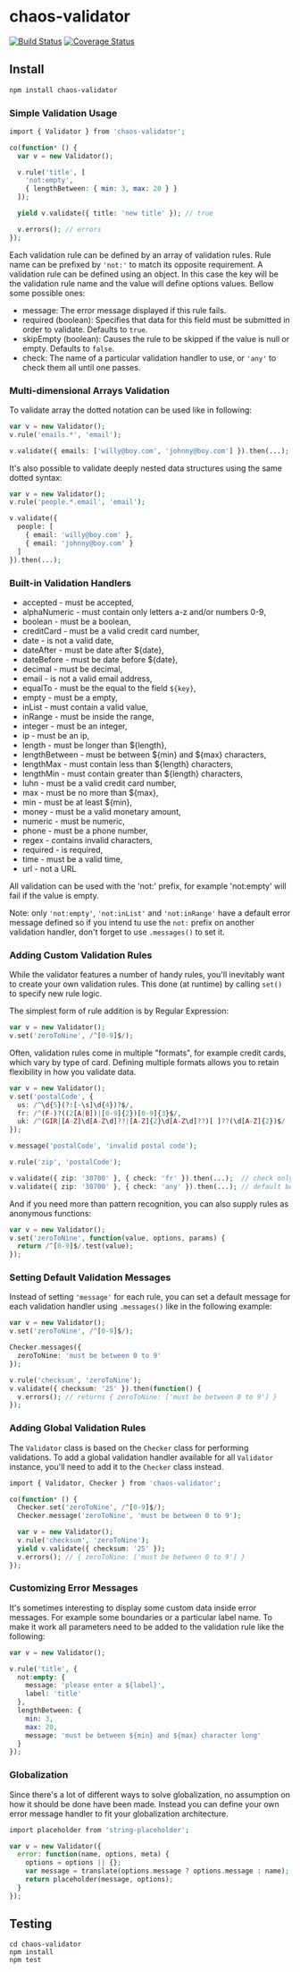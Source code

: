 # chaos-validator

[![Build Status](https://travis-ci.org/crysalead-js/chaos-validator.png?branch=master)](https://travis-ci.org/crysalead-js/chaos-validator)
[![Coverage Status](https://coveralls.io/repos/crysalead-js/chaos-validator/badge.svg)](https://coveralls.io/r/crysalead-js/chaos-validator)

## Install

```bash
npm install chaos-validator
```

### Simple Validation Usage

```php
import { Validator } from 'chaos-validator';

co(function* () {
  var v = new Validator();

  v.rule('title', [
    'not:empty',
    { lengthBetween: { min: 3, max: 20 } }
  ]);

  yield v.validate({ title: 'new title' }); // true

  v.errors(); // errors
});

```

Each validation rule can be defined by an array of validation rules. Rule name can be prefixed by `'not:'` to match its opposite requirement. A validation rule can be defined using an object. In this case the key will be the validation rule name and the value will define options values. Bellow some possible ones:

* message: The error message displayed if this rule fails.
* required (boolean): Specifies that data for this field must be submitted in order to validate. Defaults to `true`.
* skipEmpty (boolean): Causes the rule to be skipped if the value is null or empty. Defaults to `false`.
* check: The name of a particular validation handler to use, or `'any'` to check them all until one passes.

### Multi-dimensional Arrays Validation

To validate array the dotted notation can be used like in following:

```php
var v = new Validator();
v.rule('emails.*', 'email');

v.validate({ emails: ['willy@boy.com', 'johnny@boy.com'] }).then(...);
```

It's also possible to validate deeply nested data structures using the same dotted syntax:

```php
var v = new Validator();
v.rule('people.*.email', 'email');

v.validate({
  people: [
    { email: 'willy@boy.com' },
    { email: 'johnny@boy.com' }
  ]
}).then(...);
```

### Built-in Validation Handlers

 * accepted      - must be accepted,
 * alphaNumeric  - must contain only letters a-z and/or numbers 0-9,
 * boolean       - must be a boolean,
 * creditCard    - must be a valid credit card number,
 * date          - is not a valid date,
 * dateAfter     - must be date after ${date},
 * dateBefore    - must be date before ${date},
 * decimal       - must be decimal,
 * email         - is not a valid email address,
 * equalTo       - must be the equal to the field `${key}`,
 * empty         - must be a empty,
 * inList        - must contain a valid value,
 * inRange       - must be inside the range,
 * integer       - must be an integer,
 * ip            - must be an ip,
 * length        - must be longer than ${length},
 * lengthBetween - must be between ${min} and ${max} characters,
 * lengthMax     - must contain less than ${length} characters,
 * lengthMin     - must contain greater than ${length} characters,
 * luhn          - must be a valid credit card number,
 * max           - must be no more than ${max},
 * min           - must be at least ${min},
 * money         - must be a valid monetary amount,
 * numeric       - must be numeric,
 * phone         - must be a phone number,
 * regex         - contains invalid characters,
 * required      - is required,
 * time          - must be a valid time,
 * url           - not a URL

All validation can be used with the 'not:' prefix, for example 'not:empty' will fail if the value is empty.

Note: only `'not:empty'`, `'not:inList'` and `'not:inRange'` have a default error message defined so if you intend tu use the `not:` prefix on another validation handler, don't forget to use `.messages()` to set it.

### Adding Custom Validation Rules

While the validator features a number of handy rules, you'll inevitably want to create your own validation rules. This done (at runtime) by calling `set()` to specify new rule logic.

The simplest form of rule addition is by Regular Expression:

```php
var v = new Validator();
v.set('zeroToNine', /^[0-9]$/);
```

Often, validation rules come in multiple "formats", for example credit cards, which vary by type of card. Defining multiple formats allows you to retain flexibility in how you validate data.

```php
var v = new Validator();
v.set('postalCode', {
  us: /^\d{5}(?:[-\s]\d{4})?$/,
  fr: /^(F-)?((2[A|B])|[0-9]{2})[0-9]{3}$/,
  uk: /^(GIR|[A-Z]\d[A-Z\d]??|[A-Z]{2}\d[A-Z\d]??)[ ]??(\d[A-Z]{2})$/
});

v.message('postalCode', 'invalid postal code');

v.rule('zip', 'postalCode');

v.validate({ zip: '30700' }, { check: 'fr' }).then(...);  // check only the fr validation handler.
v.validate({ zip: '30700' }, { check: 'any' }).then(...); // default behavior.
```

And if you need more than pattern recognition, you can also supply rules as anonymous functions:

```php
var v = new Validator();
v.set('zeroToNine', function(value, options, params) {
  return /^[0-9]$/.test(value);
});
```

### Setting Default Validation Messages

Instead of setting `'message'` for each rule, you can set a default message for each validation handler using `.messages()` like in the following example:

```php
var v = new Validator();
v.set('zeroToNine', /^[0-9]$/);

Checker.messages({
  zeroToNine: 'must be between 0 to 9'
});

v.rule('checksum', 'zeroToNine');
v.validate({ checksum: '25' }).then(function() {
  v.errors(); // returns { zeroToNine: ['must be between 0 to 9'] }
});
```

### Adding Global Validation Rules

The `Validator` class is based on the `Checker` class for performing validations. To add a global validation handler available for all `Validator` instance, you'll need to add it to the `Checker` class instead.

```php
import { Validator, Checker } from 'chaos-validator';

co(function* () {
  Checker.set('zeroToNine', /^[0-9]$/);
  Checker.message('zeroToNine', 'must be between 0 to 9');

  var v = new Validator();
  v.rule('checksum', 'zeroToNine');
  yield v.validate({ checksum: '25' });
  v.errors(); // { zeroToNine: ['must be between 0 to 9'] }
});
```

### Customizing Error Messages

It's sometimes interesting to display some custom data inside error messages. For example some boundaries or a particular label name. To make it work all parameters need to be added to the validation rule like the following:

```php
var v = new Validator();

v.rule('title', {
  not:empty: {
    message: 'please enter a ${label}',
    label: 'title'
  },
  lengthBetween: {
    min: 3,
    max: 20,
    message: 'must be between ${min} and ${max} character long'
  }
});
```

### Globalization

Since there's a lot of different ways to solve globalization, no assumption on how it should be done have been made. Instead you can define your own error message handler to fit your globalization architecture.

```php
import placeholder from 'string-placeholder';

var v = new Validator({
  error: function(name, options, meta) {
    options = options || {};
    var message = translate(options.message ? options.message : name); // <- put here your logic to perform translations
    return placeholder(message, options);
  }
});
```

## Testing

```
cd chaos-validator
npm install
npm test
```